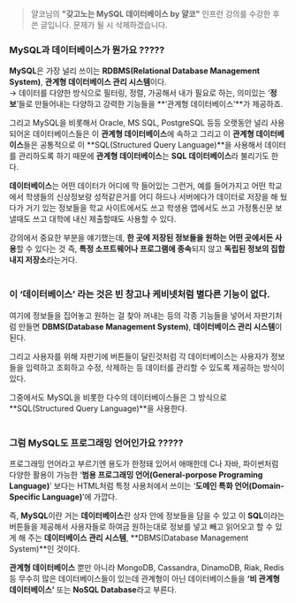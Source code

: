 > 얄코님의 **"갖고노는 MySQL 데이터베이스 by 얄코"** 인프런 강의를 수강한 후 쓴 글입니다. 
문제가 될 시 삭제하겠습니다.

### MySQL과 데이터베이스가 뭔가요 ?????

**MySQL**은 가장 널리 쓰이는 **RDBMS(Relational Database Management System)**, **관계형 데이터베이스 관리 시스템**이다.  
→ 데이터를 다양한 방식으로 필터링, 정렬, 가공해서 내가 필요로 하는, 의미있는 ‘**정보**’들로 만들어내는 다양하고 강력한 기능들을 **‘관계형 데이터베이스’**가 제공하죠.

그리고 MySQL을 비롯해서 Oracle, MS SQL, PostgreSQL 등등 오랫동안 널리 사용되어온 데이터베이스들은 이 **관계형 데이터베이스**에 속하고 그리고 이 **관계형 데이터베이스**들은 공통적으로 이 **SQL(Structured Query Language)**을 사용해서 데이터를 관리하도록 하기 때문에 **관계형 데이터베이스**는 **SQL 데이터베이스**라 불리기도 한다.

**데이터베이스**는 어떤 데이터가 어디에 막 들어있는 그런거, 예를 들어가지고 어떤 학교에서 학생들의 신상정보랑 성적같은거를 어디 하드나 서버에다가 데이터로 저장을 해 뒀다가 거기 있는 정보들을 학교 사이트에서도 쓰고 학생용 앱에서도 쓰고 가정통신문 보낼때도 쓰고 대학에 내신 제출할때도 사용할 수 있다.

강의에서 중요한 부분을 얘기했는데, **한 곳에 저장된 정보들을 원하는 어떤 곳에서든 사용**할 수 있다는 것
즉, **특정 소프트웨어나 프로그램에 종속**되지 않고 **독립된 정보의 집합 내지 저장소**라는거다.
<br><br>


### 이 ‘데이터베이스’ 라는 것은 빈 창고나 케비넷처럼 별다른 기능이 없다.

여기에 정보들을 집어놓고 원하는 걸 찾아 꺼내는 등의 각종 기능들을 넣어서 자판기처럼 만들면 **DBMS(Database Management System)**, **데이터베이스 관리 시스템**이 된다.

그리고 사용자를 위해 자판기에 버튼들이 달린것처럼 각 데이터베이스는 사용자가 정보들을 입력하고 조회하고 수정, 삭제하는 등 데이터를 관리할 수 있도록 제공하는 방식이 있다.

그중에서도 MySQL을 비롯한 다수의 데이터베이스들은 그 방식으로 **SQL(Structured Query Language)**을 사용한다.
<br><br>

### 그럼 MySQL도 프로그래밍 언어인가요 ?????

프로그래밍 언어라고 부르기엔 용도가 한정돼 있어서 애매한데 C나 자바, 파이썬처럼 다양한 활용이 가능한 ‘**범용 프로그래밍 언어(General-porpose Programing Language)**’ 보다는 HTML처럼 특정 사용처에서 쓰이는 ‘**도메인 특화 언어(Domain-Specific Language)**’에 가깝다.

즉, **MySQL**이란 거는 **데이터베이스**란 상자 안에 정보들을 담을 수 있고 이 **SQL**이라는 버튼들을 제공해서 사용자들로 하여금 원하는대로 정보를 넣고 빼고 읽어오고 할 수 있게 해 주는 **데이터베이스 관리 시스템**, **DBMS(Database Management System)**인 것이다. 

**관계형 데이터베이스** 뿐만 아니라 MongoDB, Cassandra, DinamoDB, Riak, Redis 등 무수히 많은 데이터베이스들이 있는데 관계형이 아닌 데이터베이스들을 **‘비 관계형 데이터베이스’** 또는 **NoSQL Database**라고 부른다.